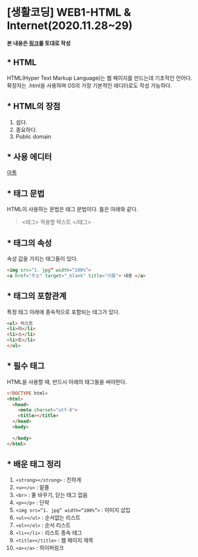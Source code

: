 # [생활코딩] WEB1-HTML & Internet(2020.11.28~29)
    
**본 내용은 [링크](https://opentutorials.org/course/3084)를 토대로 작성**    
   
## * HTML  
HTML(Hyper Text Markup Language)는 웹 페이지를 만드는데 기초적인 언어다. 확장자는 .html을 사용하며 OS의 가장 기본적인 에디터로도 작성 가능하다.  
  
## * HTML의 장점  
  1. 쉽다.
  1. 중요하다.
  1. Public domain
  
## * 사용 에디터  
[아톰](https://opentutorials.org/course/3084)  
  
## * 태그 문법
HTML이 사용하는 문법은 태그 문법이다. 틀은 아래와 같다.  
> <태그>  적용할 텍스트  </태그>   
  
## * 태그의 속성  
속성 값을 가지는 태그들이 있다.  
```html
<img src=“1. jpg” width=“100%”>   
<a href="주소" target="_blank" title="이름"> 내용 </a>  
```
## * 태그의 포함관계  
특정 태그 아래에 종속적으로 포함되는 태그가 있다.
```html
<ul> 리스트
<li>리</li>
<li>스</li>
<li>트</li>
</ul>
```
  
## * 필수 태그  
  HTML을 사용할 때, 반드시 아래의 태그들을 써야한다.  
```html
<!DOCTYPE html>
<html>
  <head>
    <meta charset="utf-8">
    <title></title>
  </head>
  <body>
    
  </body>
</html>
```
   
## * 배운 태그 정리  
  1. `<strong></strong>` : 진하게  
  1. `<u></u>` : 밑줄  
  1. `<br>` : 줄 바꾸기, 닫는 태그 없음  
  1. `<p></p>` : 단락  
  1. `<img src=“1. jpg” width=“100%”>` : 이미지 삽입  
  1. `<ul></ul>` : 순서없는 리스트  
  1. `<ol></ol>` : 순서 리스트  
  1. `<li></li>` : 리스트 종속 태그  
  1. `<title></title>` : 웹 페이지 제목  
  1. `<a></a>` : 하이퍼링크






